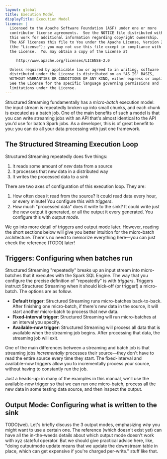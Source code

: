 ```yaml
---
layout: global
title: Execution Model
displayTitle: Execution Model
license: |
  Licensed to the Apache Software Foundation (ASF) under one or more
  contributor license agreements.  See the NOTICE file distributed with
  this work for additional information regarding copyright ownership.
  The ASF licenses this file to You under the Apache License, Version 2.0
  (the "License"); you may not use this file except in compliance with
  the License.  You may obtain a copy of the License at

     http://www.apache.org/licenses/LICENSE-2.0

  Unless required by applicable law or agreed to in writing, software
  distributed under the License is distributed on an "AS IS" BASIS,
  WITHOUT WARRANTIES OR CONDITIONS OF ANY KIND, either express or implied.
  See the License for the specific language governing permissions and
  limitations under the License.
---
```


Structured Streaming fundamentally has a _micro-batch_ execution model: the input stream is repeatedly broken up into small chunks, and each chunk is executed as a batch job. One of the main benefits of such a model is that you can write streaming jobs with an API that's almost identical to the API you'd use for batch Spark jobs. As a developer, this is of great benefit to you: you can do all your data processing with just one framework.

## The Structured Streaming Execution Loop

Structured Streaming repeatedly does five things:

1. It reads some amount of _new_ data from a source
2. It processes that new data in a distributed way
3. It writes the processed data to a _sink_

There are two axes of configuration of this execution loop. They are:

1. How often does it read from the source? It could read data every hour, or every minute! You configure this with _triggers_.
2. How much "processed data" does it write to the sink? It could write just the new output it generated, or all the output it every generated. You configure this with _output mode_.

We go into more detail of triggers and output mode later. However, reading the short sections below will give you better intuition for the micro-batch architecture. There's no need to memorize everything here—you can just check the reference (TODO) later!

## Triggers: Configuring when batches run

Structured Streaming "repeatedly" breaks up an input stream into micro-batches that it executes with the Spark SQL Engine. The way that you configure the precise definition of "repeatedly" is with _triggers_. Triggers instruct Structured Streaming when it should kick-off (or trigger!) a micro-batch. The options are as follow.

- **Default trigger**: Structured Streaming runs micro-batches back-to-back. After finishing one micro-batch, if there's new data in the source, it will start another micro-batch to process that new data.
- **Fixed-interval trigger**: Structured Streaming will run micro-batches at an interval you specify.
- **Available-now trigger**: Structured Streaming will process all data that is available when the streaming job begins. After processing that data, the streaming job will exit.

One of the main differences between a streaming and batch job is that streaming jobs _incrementally_ processes their source—they don't have to read the entire source every time they start. The fixed-interval and available-now triggers allow you to incrementally process your source, without having to constantly run the job.

Just a heads-up: in many of the examples in this manual, we'll use the available-now trigger so that we can run one micro-batch, process all the new data in some testing data source, and then inspect the output.

## Output Mode: Configuring what is written to the sink

TODO(wei). Let's briefly discuss the 3 output modes, emphasizing _why_ you might want to use a certain one. The reference (which doesn't exist yet) can have all the in-the-weeds details about which output mode doesn't work with xyz stateful operator. But we should give practical advice here, like, "doing outputmode update means that we update the downstream table in place, which can get expensive if you're charged per-write." stuff like that.
